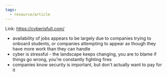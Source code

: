 ```yaml
---
tags:
  - resource/article
---
```

Link: https://cyberisfull.com/

- availability of jobs appears to be largely due to companies trying to onboard students, or companies attempting to appear as though they have more work than they can handle
- cyber is stressful - the landscape keeps changing, you are to blame if things go wrong, you're constantly fighting fires
- companies know security is important, but don't actually want to pay for it